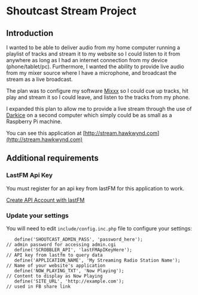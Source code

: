 # Shoutcast Stream Project

## Introduction
I wanted to be able to deliver audio from my home computer running a playlist of tracks and stream it to my website so I could listen to it
from anywhere as long as I had an internet connection from my device (phone/tablet/pc). Furthermore, I wanted the ability to provide live audio
from my mixer source where I have a microphone, and broadcast the stream as a live broadcast.

The plan was to configure my software [Mixxx](https://www.mixxx.org/) so I could cue up tracks, hit play and stream it so I could leave, and listen to the tracks from my phone.

I expanded this plan to allow me to provide a live stream through the use of [Darkice](http://manpages.ubuntu.com/manpages/trusty/man1/darkice.1.html) on a second computer which simply could be as small as a Raspberry Pi machine.

You can see this application at [http://stream.hawkwynd.com](http://stream.hawkwynd.com)

## Additional requirements

### LastFM Api Key
You must register for an api key from lastFM for this application to work.

[Create API Account with lastFM](https://www.last.fm/api/account/create)

### Update your settings

You will need to edit `include/config.inc.php` file to configure your settings:

```define('SHOUTCAST_HOST', 'http://##.###.###.####:8000');             // url:port to your shoutcast server
   define('SHOUTCAST_ADMIN_PASS', 'password_here');                     // admin password for accessing admin.cgi
   define('SCROBBLER_API', 'lastFMApIKeyHere');                         // API key from lastfm to query data
   define('APPLICATION_NAME', 'My Streaming Radio Station Name');       // Name of your website's application
   define('NOW_PLAYING_TXT', 'Now Playing');                            // Content to display as Now Playing
   define('SITE_URL', 'http://example.com');                            // used in FB share link

```

